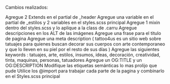 Cambios realizados: 

Agregue 2 Extends en el partial de _header 
Agregue una variable en el partial de _estilos y 2 variables en el styles.scss principal
Agregue 1 mixin dentro del styles.scss y lo aplique a la class de .carru
Agregue descripciones en los ALT de las imágenes
Agregue una frase para el titulo de pagina
Agregue una meta description ( tattoo4us es un sitio web sobre tatuajes para quienes buscan decorar sus cuerpos con arte contemporaneo y que lo lleven en su piel por el resto de sus días )
Agregue las siguientes keywords : tatuajes, arte, estilos, insumos, ideas, decoración, creatividad, tinta, maquinas, personas, tatuadores
Agregue un OG:TITLE y un OG:DESCRIPTION
Modifique las etiquetas semánticas lo mas prolijo que pude
Utilice los @import para trabajar cada parte de la pagina y combinarlo en el Styles.scss principal 
